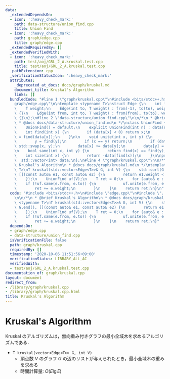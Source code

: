 ```yaml
---
data:
  _extendedDependsOn:
  - icon: ':heavy_check_mark:'
    path: data-structure/union_find.cpp
    title: Union Find
  - icon: ':heavy_check_mark:'
    path: graph/edge.cpp
    title: graph/edge.cpp
  _extendedRequiredBy: []
  _extendedVerifiedWith:
  - icon: ':heavy_check_mark:'
    path: test/aoj/GRL_2_A.kruskal.test.cpp
    title: test/aoj/GRL_2_A.kruskal.test.cpp
  _pathExtension: cpp
  _verificationStatusIcon: ':heavy_check_mark:'
  attributes:
    _deprecated_at_docs: docs/graph/kruskal.md
    document_title: Kruskal's Algorithm
    links: []
  bundledCode: "#line 1 \"graph/kruskal.cpp\"\n#include <bits/stdc++.h>\n#line 3 \"\
    graph/edge.cpp\"\n\ntemplate <typename T>\nstruct Edge {\n    int from, to;\n\
    \    T weight;\n    Edge(int to, T weight) : from(-1), to(to), weight(weight)\
    \ {}\n    Edge(int from, int to, T weight) : from(from), to(to), weight(weight)\
    \ {}\n};\n#line 2 \"data-structure/union_find.cpp\"\n\n/*\n * @brief Union Find\n\
    \ * @docs docs/data-structure/union_find.md\n */\nclass UnionFind {\npublic:\n\
    \    UnionFind() = default;\n    explicit UnionFind(int n) : data(n, -1) {}\n\n\
    \    int find(int x) {\n        if (data[x] < 0) return x;\n        return data[x]\
    \ = find(data[x]);\n    }\n\n    void unite(int x, int y) {\n        x = find(x);\n\
    \        y = find(y);\n        if (x == y) return;\n        if (data[x] > data[y])\
    \ std::swap(x, y);\n        data[x] += data[y];\n        data[y] = x;\n    }\n\
    \n    bool same(int x, int y) {\n        return find(x) == find(y);\n    }\n\n\
    \    int size(int x) {\n        return -data[find(x)];\n    }\n\nprivate:\n  \
    \  std::vector<int> data;\n};\n#line 4 \"graph/kruskal.cpp\"\n\n/*\n * @brief\
    \ Kruskal's Algorithm\n * @docs docs/graph/kruskal.md\n */\ntemplate <typename\
    \ T>\nT kruskal(std::vector<Edge<T>>& G, int V) {\n    std::sort(G.begin(), G.end(),\
    \ [](const auto& e1, const auto& e2) {\n        return e1.weight < e2.weight;\n\
    \    });\n    UnionFind uf(V);\n    T ret = 0;\n    for (auto& e : G) {\n    \
    \    if (!uf.same(e.from, e.to)) {\n            uf.unite(e.from, e.to);\n    \
    \        ret += e.weight;\n        }\n    }\n    return ret;\n}\n"
  code: "#include <bits/stdc++.h>\n#include \"edge.cpp\"\n#include \"../data-structure/union_find.cpp\"\
    \n\n/*\n * @brief Kruskal's Algorithm\n * @docs docs/graph/kruskal.md\n */\ntemplate\
    \ <typename T>\nT kruskal(std::vector<Edge<T>>& G, int V) {\n    std::sort(G.begin(),\
    \ G.end(), [](const auto& e1, const auto& e2) {\n        return e1.weight < e2.weight;\n\
    \    });\n    UnionFind uf(V);\n    T ret = 0;\n    for (auto& e : G) {\n    \
    \    if (!uf.same(e.from, e.to)) {\n            uf.unite(e.from, e.to);\n    \
    \        ret += e.weight;\n        }\n    }\n    return ret;\n}"
  dependsOn:
  - graph/edge.cpp
  - data-structure/union_find.cpp
  isVerificationFile: false
  path: graph/kruskal.cpp
  requiredBy: []
  timestamp: '2020-10-06 11:51:56+09:00'
  verificationStatus: LIBRARY_ALL_AC
  verifiedWith:
  - test/aoj/GRL_2_A.kruskal.test.cpp
documentation_of: graph/kruskal.cpp
layout: document
redirect_from:
- /library/graph/kruskal.cpp
- /library/graph/kruskal.cpp.html
title: Kruskal's Algorithm
---
```

# Kruskal's Algorithm

Kruskal のアルゴリズムは，無向重み付きグラフの最小全域木を求めるアルゴリズムである．

- `T kruskal(vector<Edge<T>> G, int V)`
    - 頂点数 $V$ のグラフ $G$ の辺のリストが与えられたとき，最小全域木の重みを求める
    - 時間計算量: $O(E\lg E)$